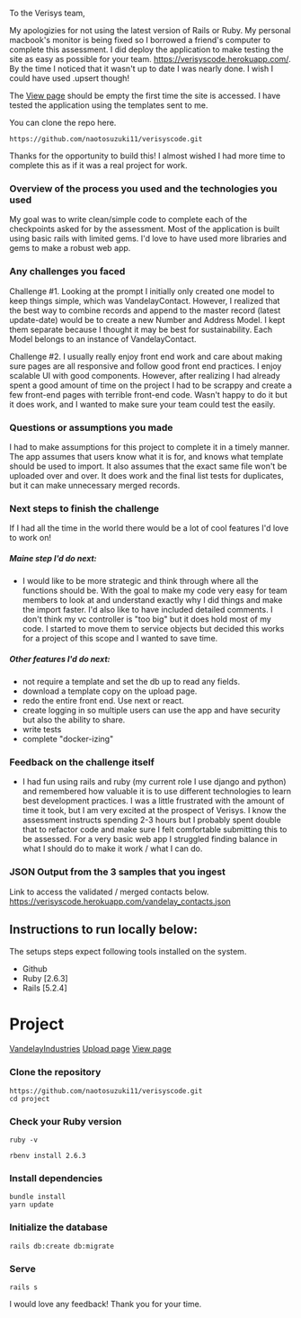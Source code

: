 To the Verisys team, 

My apologizies for not using the latest version of Rails or Ruby. My personal macbook's monitor is being fixed so I borrowed a friend's computer to complete this assessment. I did deploy the application to make testing the site as easy as possible for your team. https://verisyscode.herokuapp.com/. By the time I noticed that it wasn't up to date I was nearly done. I wish I could have used .upsert though!

The [View page](https://verisyscode.herokuapp.com/review) should be empty the first time the site is accessed. I have tested the application using the templates sent to me. 

You can clone the repo here.
```shell
https://github.com/naotosuzuki11/verisyscode.git
```

Thanks for the opportunity to build this! I almost wished I had more time to complete this as if it was a real project for work.


### Overview of the process you used and the technologies you used
  My goal was to write clean/simple code to complete each of the checkpoints asked for by the assessment. Most of the application is built using basic rails with limited gems. I'd love to have used more libraries and gems to make a robust web app. 
  
### Any challenges you faced
  Challenge #1. Looking at the prompt I initially only created one model to keep things simple, which was VandelayContact. However, I realized that the best way to combine records and append to the master record (latest update-date) would be to create a new Number and Address Model. I kept them separate because I thought it may be best for sustainability. Each Model belongs to an instance of VandelayContact. 
  
  Challenge #2. I usually really enjoy front end work and care about making sure pages are all responsive and follow good front end practices. I enjoy scalable UI with good components. However, after realizing I had already spent a good amount of time on the project I had to be scrappy and create a few front-end pages with terrible front-end code. Wasn't happy to do it but it does work, and I wanted to make sure your team could test the easily. 

### Questions or assumptions you made
  I had to make assumptions for this project to complete it in a timely manner. The app assumes that users know what it is for, and knows what template should be used to import. It also assumes that the exact same file won't be uploaded over and over. It does work and the final list tests for duplicates, but it can make unnecessary merged records. 

### Next steps to finish the challenge
  If I had all the time in the world there would be a lot of cool features I'd love to work on!
  
  ##### Maine step I'd do next: 
  - I would like to be more strategic and think through where all the functions should be. With the goal to make my code very easy for team members to look at and understand exactly why I did things and make the import faster. I'd also like to have included detailed comments. I don't think my vc controller is "too big" but it does hold most of my code. I started to move them to service objects but decided this works for a project of this scope and I wanted to save time. 
  
  ##### Other features I'd do next: 
  - not require a template and set the db up to read any fields. 
  - download a template copy on the upload page. 
  - redo the entire front end. Use next or react.
  - create logging in so multiple users can use the app and have security but also the ability to share. 
  - write tests 
  - complete "docker-izing" 
  
### Feedback on the challenge itself
  - I had fun using rails and ruby (my current role I use django and python) and remembered how valuable it is to use different technologies to learn best development practices. I was a little frustrated with the amount of time it took, but I am very excited at the prospect of Verisys. I know the assessment instructs spending 2-3 hours but I probably spent double that to refactor code and make sure I felt comfortable submitting this to be assessed. For a very basic web app I struggled finding balance in what I should do to make it work / what I can do. 


### JSON Output from the 3 samples that you ingest
  Link to access the validated / merged contacts below. 
  https://verisyscode.herokuapp.com/vandelay_contacts.json




## Instructions to run locally below:

The setups steps expect following tools installed on the system.

- Github
- Ruby [2.6.3]
- Rails [5.2.4]


# Project

[VandelayIndustries](https://verisyscode.herokuapp.com/)
[Upload page](https://verisyscode.herokuapp.com/upload)
[View page](https://verisyscode.herokuapp.com/review)


### Clone the repository

```shell
https://github.com/naotosuzuki11/verisyscode.git
cd project
```

### Check your Ruby version

```shell
ruby -v
```

```shell
rbenv install 2.6.3
```

### Install dependencies


```shell
bundle install
yarn update
```

### Initialize the database

```shell
rails db:create db:migrate 
```


### Serve

```shell
rails s
```

I would love any feedback! Thank you for your time.
